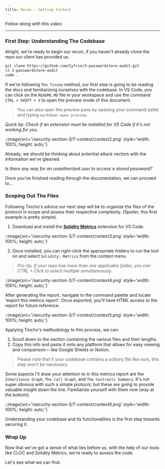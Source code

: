 ```yaml
---
title: Recon - Getting Context
---
```


_Follow along with this video:_

---

### First Step: Understanding The Codebase

Alright, we're ready to begin our recon, if you haven't already clone the repo our client has provided us.

```bash
git clone https://github.com/Cyfrin/3-passwordstore-audit.git
cd 3-passwordstore-audit
code .
```

If we're following `The Tincho` method, our first step is going to be reading the docs and familiarizing ourselves with the codebase. In VS Code, you can click on the `README.MD` file in your workspace and use the command `CTRL + SHIFT + V` to open the preview mode of this document.

> You can also open the preview pane by opening your command pallet and typing `markdown open preview`.

_Quick tip: Check if an extension must be installed for VS Code if it's not working for you._

::image{src='/security-section-3/7-context/context2.png' style='width: 100%; height: auto;'}

Already, we should be thinking about potential attack vectors with the information we've gleaned.

_Is there any way for an unauthorized user to access a stored password?_

Once you've finished reading through the documentation, we can proceed to...

### Scoping Out The Files

Following Tincho's advice our next step will be to organize the files of the protocol in scope and assess their respective complexity. (Spoiler, this first example is pretty simple).

1. Download and install the [**Solidity Metrics**](https://marketplace.visualstudio.com/items?itemName=tintinweb.solidity-metrics) extension for VS Code.

::image{src='/security-section-3/7-context/context3.png' style='width: 100%; height: auto;'}

2. Once installed, you can right-click the appropriate folders to run the tool on and select `Solidity: Metrics` from the context menu.

> _Pro-tip: If your repo has more than one applicable folder, you can CTRL + Click to select multiple simultaneously._

::image{src='/security-section-3/7-context/context4.png' style='width: 100%; height: auto;'}

After generating the report, navigate to the command palette and locate 'export this metrics report'. Once exported, you'll have HTML access to the report for future reference.

::image{src='/security-section-3/7-context/context5.png' style='width: 100%; height: auto;'}

Applying Tincho's methodology to this process, we can:

1. Scroll down to the section containing the various files and their lengths.
2. Copy this info and paste it onto any platform that allows for easy viewing and comparison— like Google Sheets or Notion.

> Please note that if your codebase contains a solitary file like ours, this step won't be necessary.

Some aspects I'll draw your attention to in this metrics report are the `Inheritance Graph`, `The Call Graph`, and `The Contracts Summary`. It's not super obvious with such a simple protocol, but these are going to provide valuable insight down the line. Familiarize yourself with them now (way at the bottom).

::image{src='/security-section-3/7-context/context6.png' style='width: 100%; height: auto;'}

Understanding your codebase and its functionalities is the first step towards securing it.

### Wrap Up

Now that we've got a sense of what lies before us, with the help of our tools like CLOC and Solidity Metrics, we're ready to assess the code.

Let's see what we can find.
